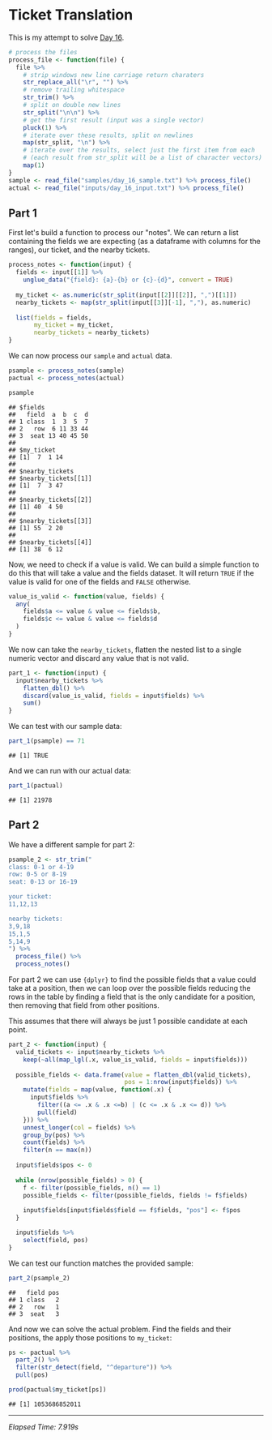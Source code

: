 # Ticket Translation



This is my attempt to solve [Day 16](https://adventofcode.com/2020/day/16).


```r
# process the files
process_file <- function(file) {
  file %>%
    # strip windows new line carriage return charaters
    str_replace_all("\r", "") %>%
    # remove trailing whitespace
    str_trim() %>%
    # split on double new lines
    str_split("\n\n") %>%
    # get the first result (input was a single vector)
    pluck(1) %>%
    # iterate over these results, split on newlines
    map(str_split, "\n") %>%
    # iterate over the results, select just the first item from each
    # (each result from str_split will be a list of character vectors)
    map(1)
}
sample <- read_file("samples/day_16_sample.txt") %>% process_file()
actual <- read_file("inputs/day_16_input.txt") %>% process_file()
```

## Part 1

First let's build a function to process our "notes". We can return a list containing the fields we are expecting (as a
dataframe with columns for the ranges), our ticket, and the nearby tickets.


```r
process_notes <- function(input) {
  fields <- input[[1]] %>%
    unglue_data("{field}: {a}-{b} or {c}-{d}", convert = TRUE)
  
  my_ticket <- as.numeric(str_split(input[[2]][[2]], ",")[[1]])
  nearby_tickets <- map(str_split(input[[3]][-1], ","), as.numeric)
  
  list(fields = fields,
       my_ticket = my_ticket,
       nearby_tickets = nearby_tickets)
}
```

We can now process our `sample` and `actual` data.


```r
psample <- process_notes(sample)
pactual <- process_notes(actual)

psample
```

```
## $fields
##   field  a  b  c  d
## 1 class  1  3  5  7
## 2   row  6 11 33 44
## 3  seat 13 40 45 50
## 
## $my_ticket
## [1]  7  1 14
## 
## $nearby_tickets
## $nearby_tickets[[1]]
## [1]  7  3 47
## 
## $nearby_tickets[[2]]
## [1] 40  4 50
## 
## $nearby_tickets[[3]]
## [1] 55  2 20
## 
## $nearby_tickets[[4]]
## [1] 38  6 12
```

Now, we need to check if a value is valid. We can build a simple function to do this that will take a value and the
fields dataset. It will return `TRUE` if the value is valid for one of the fields and `FALSE` otherwise.


```r
value_is_valid <- function(value, fields) {
  any(
    fields$a <= value & value <= fields$b,
    fields$c <= value & value <= fields$d
  )
}
```

We now can take the `nearby_tickets`, flatten the nested list to a single numeric vector and discard any value that is
not valid.


```r
part_1 <- function(input) {
  input$nearby_tickets %>%
    flatten_dbl() %>%
    discard(value_is_valid, fields = input$fields) %>%
    sum()
}
```

We can test with our sample data:


```r
part_1(psample) == 71
```

```
## [1] TRUE
```

And we can run with our actual data:


```r
part_1(pactual)
```

```
## [1] 21978
```

## Part 2

We have a different sample for part 2:


```r
psample_2 <- str_trim("
class: 0-1 or 4-19
row: 0-5 or 8-19
seat: 0-13 or 16-19

your ticket:
11,12,13

nearby tickets:
3,9,18
15,1,5
5,14,9
") %>%
  process_file() %>%
  process_notes()
```

For part 2 we can use `{dplyr}` to find the possible fields that a value could take at a position, then we can loop
over the possible fields reducing the rows in the table by finding a field that is the only candidate for a position,
then removing that field from other positions.

This assumes that there will always be just 1 possible candidate at each point.


```r
part_2 <- function(input) {
  valid_tickets <- input$nearby_tickets %>%
    keep(~all(map_lgl(.x, value_is_valid, fields = input$fields)))
  
  possible_fields <- data.frame(value = flatten_dbl(valid_tickets),
                                pos = 1:nrow(input$fields)) %>%
    mutate(fields = map(value, function(.x) {
      input$fields %>%
        filter((a <= .x & .x <=b) | (c <= .x & .x <= d)) %>%
        pull(field)
    })) %>%
    unnest_longer(col = fields) %>%
    group_by(pos) %>%
    count(fields) %>%
    filter(n == max(n))
  
  input$fields$pos <- 0
  
  while (nrow(possible_fields) > 0) {
    f <- filter(possible_fields, n() == 1)
    possible_fields <- filter(possible_fields, fields != f$fields)
    
    input$fields[input$fields$field == f$fields, "pos"] <- f$pos
  }

  input$fields %>%
    select(field, pos)
}
```

We can test our function matches the provided sample:


```r
part_2(psample_2)
```

```
##   field pos
## 1 class   2
## 2   row   1
## 3  seat   3
```

And now we can solve the actual problem. Find the fields and their positions, the apply those positions to `my_ticket`:


```r
ps <- pactual %>%
  part_2() %>%
  filter(str_detect(field, "^departure")) %>%
  pull(pos)

prod(pactual$my_ticket[ps])
```

```
## [1] 1053686852011
```

---

*Elapsed Time: 7.919s*
